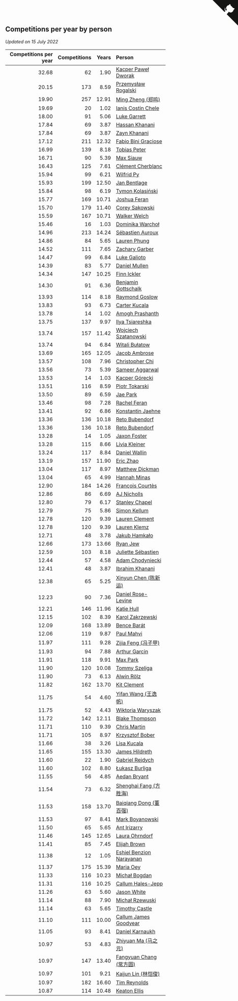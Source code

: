 ## Competitions per year by person

*Updated on 15 July 2022*

| Competitions per year | Competitions | Years | Person |
| ---: | ---: | ---: | :--- |
| 32.68 | 62 | 1.90 | [Kacper Paweł Dworak](https://www.worldcubeassociation.org/persons/2020DWOR01) |
| 20.15 | 173 | 8.59 | [Przemysław Rogalski](https://www.worldcubeassociation.org/persons/2013ROGA02) |
| 19.90 | 257 | 12.91 | [Ming Zheng (郑鸣)](https://www.worldcubeassociation.org/persons/2009ZHEN11) |
| 19.69 | 20 | 1.02 | [Ianis Costin Chele](https://www.worldcubeassociation.org/persons/2021CHEL01) |
| 18.00 | 91 | 5.06 | [Luke Garrett](https://www.worldcubeassociation.org/persons/2017GARR05) |
| 17.84 | 69 | 3.87 | [Hassan Khanani](https://www.worldcubeassociation.org/persons/2018KHAN26) |
| 17.84 | 69 | 3.87 | [Zayn Khanani](https://www.worldcubeassociation.org/persons/2018KHAN28) |
| 17.12 | 211 | 12.32 | [Fabio Bini Graciose](https://www.worldcubeassociation.org/persons/2010GRAC02) |
| 16.99 | 139 | 8.18 | [Tobias Peter](https://www.worldcubeassociation.org/persons/2014PETE03) |
| 16.71 | 90 | 5.39 | [Max Siauw](https://www.worldcubeassociation.org/persons/2017SIAU02) |
| 16.43 | 125 | 7.61 | [Clément Cherblanc](https://www.worldcubeassociation.org/persons/2014CHER05) |
| 15.94 | 99 | 6.21 | [Wilfrid Py](https://www.worldcubeassociation.org/persons/2016PYWI01) |
| 15.93 | 199 | 12.50 | [Jan Bentlage](https://www.worldcubeassociation.org/persons/2010BENT01) |
| 15.84 | 98 | 6.19 | [Tymon Kolasiński](https://www.worldcubeassociation.org/persons/2016KOLA02) |
| 15.77 | 169 | 10.71 | [Joshua Feran](https://www.worldcubeassociation.org/persons/2011FERA01) |
| 15.70 | 179 | 11.40 | [Corey Sakowski](https://www.worldcubeassociation.org/persons/2011SAKO01) |
| 15.59 | 167 | 10.71 | [Walker Welch](https://www.worldcubeassociation.org/persons/2011WELC01) |
| 15.46 | 16 | 1.03 | [Dominika Warchoł](https://www.worldcubeassociation.org/persons/2021WARC01) |
| 14.96 | 213 | 14.24 | [Sébastien Auroux](https://www.worldcubeassociation.org/persons/2008AURO01) |
| 14.86 | 84 | 5.65 | [Lauren Phung](https://www.worldcubeassociation.org/persons/2016PHUN02) |
| 14.52 | 111 | 7.65 | [Zachary Garber](https://www.worldcubeassociation.org/persons/2014GARB01) |
| 14.47 | 99 | 6.84 | [Luke Galioto](https://www.worldcubeassociation.org/persons/2015GALI02) |
| 14.39 | 83 | 5.77 | [Daniel Mullen](https://www.worldcubeassociation.org/persons/2016MULL04) |
| 14.34 | 147 | 10.25 | [Finn Ickler](https://www.worldcubeassociation.org/persons/2012ICKL01) |
| 14.30 | 91 | 6.36 | [Benjamin Gottschalk](https://www.worldcubeassociation.org/persons/2016GOTT01) |
| 13.93 | 114 | 8.18 | [Raymond Goslow](https://www.worldcubeassociation.org/persons/2014GOSL01) |
| 13.83 | 93 | 6.73 | [Carter Kucala](https://www.worldcubeassociation.org/persons/2015KUCA01) |
| 13.78 | 14 | 1.02 | [Amogh Prashanth](https://www.worldcubeassociation.org/persons/2021PRAS01) |
| 13.75 | 137 | 9.97 | [Ilya Tsiareshka](https://www.worldcubeassociation.org/persons/2012TERE01) |
| 13.74 | 157 | 11.42 | [Wojciech Szatanowski](https://www.worldcubeassociation.org/persons/2011SZAT01) |
| 13.74 | 94 | 6.84 | [Witali Bułatow](https://www.worldcubeassociation.org/persons/2015BUAT01) |
| 13.69 | 165 | 12.05 | [Jacob Ambrose](https://www.worldcubeassociation.org/persons/2010AMBR01) |
| 13.57 | 108 | 7.96 | [Christopher Chi](https://www.worldcubeassociation.org/persons/2014CHIC01) |
| 13.56 | 73 | 5.39 | [Sameer Aggarwal](https://www.worldcubeassociation.org/persons/2017AGGA01) |
| 13.53 | 14 | 1.03 | [Kacper Górecki](https://www.worldcubeassociation.org/persons/2021GORE01) |
| 13.51 | 116 | 8.59 | [Piotr Tokarski](https://www.worldcubeassociation.org/persons/2013TOKA01) |
| 13.50 | 89 | 6.59 | [Jae Park](https://www.worldcubeassociation.org/persons/2015PARK24) |
| 13.46 | 98 | 7.28 | [Rachel Feran](https://www.worldcubeassociation.org/persons/2015FERA01) |
| 13.41 | 92 | 6.86 | [Konstantin Jaehne](https://www.worldcubeassociation.org/persons/2015JAEH01) |
| 13.36 | 136 | 10.18 | [Reto Bubendorf](https://www.worldcubeassociation.org/persons/2012BUBE01) |
| 13.36 | 136 | 10.18 | [Reto Bubendorf](https://www.worldcubeassociation.org/persons/2012BUBE01) |
| 13.28 | 14 | 1.05 | [Jaxon Foster](https://www.worldcubeassociation.org/persons/2021FOST01) |
| 13.28 | 115 | 8.66 | [Livia Kleiner](https://www.worldcubeassociation.org/persons/2013KLEI03) |
| 13.24 | 117 | 8.84 | [Daniel Wallin](https://www.worldcubeassociation.org/persons/2013WALL03) |
| 13.19 | 157 | 11.90 | [Eric Zhao](https://www.worldcubeassociation.org/persons/2010ZHAO19) |
| 13.04 | 117 | 8.97 | [Matthew Dickman](https://www.worldcubeassociation.org/persons/2013DICK01) |
| 13.04 | 65 | 4.99 | [Hannah Minas](https://www.worldcubeassociation.org/persons/2017MINA04) |
| 12.90 | 184 | 14.26 | [François Courtès](https://www.worldcubeassociation.org/persons/2008COUR01) |
| 12.86 | 86 | 6.69 | [AJ Nicholls](https://www.worldcubeassociation.org/persons/2015NICH04) |
| 12.80 | 79 | 6.17 | [Stanley Chapel](https://www.worldcubeassociation.org/persons/2016CHAP04) |
| 12.79 | 75 | 5.86 | [Simon Kellum](https://www.worldcubeassociation.org/persons/2016KELL12) |
| 12.78 | 120 | 9.39 | [Lauren Clement](https://www.worldcubeassociation.org/persons/2013KLEM01) |
| 12.78 | 120 | 9.39 | [Lauren Klemz](https://www.worldcubeassociation.org/persons/2013KLEM01) |
| 12.71 | 48 | 3.78 | [Jakub Hamkało](https://www.worldcubeassociation.org/persons/2018HAMK01) |
| 12.66 | 173 | 13.66 | [Ryan Jew](https://www.worldcubeassociation.org/persons/2008JEWR01) |
| 12.59 | 103 | 8.18 | [Juliette Sébastien](https://www.worldcubeassociation.org/persons/2014SEBA01) |
| 12.44 | 57 | 4.58 | [Adam Chodyniecki](https://www.worldcubeassociation.org/persons/2017CHOD02) |
| 12.41 | 48 | 3.87 | [Ibrahim Khanani](https://www.worldcubeassociation.org/persons/2018KHAN27) |
| 12.38 | 65 | 5.25 | [Xinyun Chen (陈新运)](https://www.worldcubeassociation.org/persons/2017CHEN36) |
| 12.23 | 90 | 7.36 | [Daniel Rose-Levine](https://www.worldcubeassociation.org/persons/2015ROSE01) |
| 12.21 | 146 | 11.96 | [Katie Hull](https://www.worldcubeassociation.org/persons/2010HULL01) |
| 12.15 | 102 | 8.39 | [Karol Zakrzewski](https://www.worldcubeassociation.org/persons/2014ZAKR01) |
| 12.09 | 168 | 13.89 | [Bence Barát](https://www.worldcubeassociation.org/persons/2008BARA01) |
| 12.06 | 119 | 9.87 | [Paul Mahvi](https://www.worldcubeassociation.org/persons/2012MAHV01) |
| 11.97 | 111 | 9.28 | [Zijia Feng (冯子甲)](https://www.worldcubeassociation.org/persons/2013FENG02) |
| 11.93 | 94 | 7.88 | [Arthur Garcin](https://www.worldcubeassociation.org/persons/2014GARC27) |
| 11.91 | 118 | 9.91 | [Max Park](https://www.worldcubeassociation.org/persons/2012PARK03) |
| 11.90 | 120 | 10.08 | [Tommy Szeliga](https://www.worldcubeassociation.org/persons/2012SZEL01) |
| 11.90 | 73 | 6.13 | [Alwin Rölz](https://www.worldcubeassociation.org/persons/2016ROLZ01) |
| 11.82 | 162 | 13.70 | [Kit Clement](https://www.worldcubeassociation.org/persons/2008CLEM01) |
| 11.75 | 54 | 4.60 | [Yifan Wang (王逸帆)](https://www.worldcubeassociation.org/persons/2017WANY29) |
| 11.75 | 52 | 4.43 | [Wiktoria Waryszak](https://www.worldcubeassociation.org/persons/2018WARY01) |
| 11.72 | 142 | 12.11 | [Blake Thompson](https://www.worldcubeassociation.org/persons/2010THOM03) |
| 11.71 | 110 | 9.39 | [Chris Martin](https://www.worldcubeassociation.org/persons/2013MART03) |
| 11.71 | 105 | 8.97 | [Krzysztof Bober](https://www.worldcubeassociation.org/persons/2013BOBE01) |
| 11.66 | 38 | 3.26 | [Lisa Kucala](https://www.worldcubeassociation.org/persons/2019KUCA01) |
| 11.65 | 155 | 13.30 | [James Hildreth](https://www.worldcubeassociation.org/persons/2009HILD01) |
| 11.60 | 22 | 1.90 | [Gabriel Rejdych](https://www.worldcubeassociation.org/persons/2020REJD01) |
| 11.60 | 102 | 8.80 | [Łukasz Burliga](https://www.worldcubeassociation.org/persons/2013BURL01) |
| 11.55 | 56 | 4.85 | [Aedan Bryant](https://www.worldcubeassociation.org/persons/2017BRYA06) |
| 11.54 | 73 | 6.32 | [Shenghai Fang (方胜海)](https://www.worldcubeassociation.org/persons/2016FANG01) |
| 11.53 | 158 | 13.70 | [Baiqiang Dong (董百强)](https://www.worldcubeassociation.org/persons/2008DONG06) |
| 11.53 | 97 | 8.41 | [Mark Boyanowski](https://www.worldcubeassociation.org/persons/2014BOYA01) |
| 11.50 | 65 | 5.65 | [Ant Irizarry](https://www.worldcubeassociation.org/persons/2016IRIZ02) |
| 11.46 | 145 | 12.65 | [Laura Ohrndorf](https://www.worldcubeassociation.org/persons/2009OHRN01) |
| 11.41 | 85 | 7.45 | [Elijah Brown](https://www.worldcubeassociation.org/persons/2015BROW03) |
| 11.38 | 12 | 1.05 | [Eshiel Benzion Narayanan](https://www.worldcubeassociation.org/persons/2021NARA03) |
| 11.37 | 175 | 15.39 | [Maria Oey](https://www.worldcubeassociation.org/persons/2007OEYM01) |
| 11.33 | 116 | 10.23 | [Michał Bogdan](https://www.worldcubeassociation.org/persons/2012BOGD01) |
| 11.31 | 116 | 10.25 | [Callum Hales-Jepp](https://www.worldcubeassociation.org/persons/2012HALE01) |
| 11.26 | 63 | 5.60 | [Jason White](https://www.worldcubeassociation.org/persons/2016WHIT16) |
| 11.14 | 88 | 7.90 | [Michał Rzewuski](https://www.worldcubeassociation.org/persons/2014RZEW01) |
| 11.14 | 63 | 5.65 | [Timothy Castle](https://www.worldcubeassociation.org/persons/2016CAST48) |
| 11.10 | 111 | 10.00 | [Callum James Goodyear](https://www.worldcubeassociation.org/persons/2012GOOD02) |
| 11.05 | 93 | 8.41 | [Daniel Karnaukh](https://www.worldcubeassociation.org/persons/2014KARN02) |
| 10.97 | 53 | 4.83 | [Zhiyuan Ma (马之元)](https://www.worldcubeassociation.org/persons/2017MAZH04) |
| 10.97 | 147 | 13.40 | [Fangyuan Chang (常方圆)](https://www.worldcubeassociation.org/persons/2009CHAN04) |
| 10.97 | 101 | 9.21 | [Kaijun Lin (林恺俊)](https://www.worldcubeassociation.org/persons/2013LINK01) |
| 10.97 | 182 | 16.60 | [Tim Reynolds](https://www.worldcubeassociation.org/persons/2005REYN01) |
| 10.87 | 114 | 10.48 | [Keaton Ellis](https://www.worldcubeassociation.org/persons/2012ELLI01) |


<a href="https://github.com/JustinTimeCuber/wca_statistics" class="github-corner" aria-label="View source on Github"><svg width="80" height="80" viewBox="0 0 250 250" style="fill:#151513; color:#fff; position: absolute; top: 0; border: 0; right: 0;" aria-hidden="true"><path d="M0,0 L115,115 L130,115 L142,142 L250,250 L250,0 Z"></path><path d="M128.3,109.0 C113.8,99.7 119.0,89.6 119.0,89.6 C122.0,82.7 120.5,78.6 120.5,78.6 C119.2,72.0 123.4,76.3 123.4,76.3 C127.3,80.9 125.5,87.3 125.5,87.3 C122.9,97.6 130.6,101.9 134.4,103.2" fill="currentColor" style="transform-origin: 130px 106px;" class="octo-arm"></path><path d="M115.0,115.0 C114.9,115.1 118.7,116.5 119.8,115.4 L133.7,101.6 C136.9,99.2 139.9,98.4 142.2,98.6 C133.8,88.0 127.5,74.4 143.8,58.0 C148.5,53.4 154.0,51.2 159.7,51.0 C160.3,49.4 163.2,43.6 171.4,40.1 C171.4,40.1 176.1,42.5 178.8,56.2 C183.1,58.6 187.2,61.8 190.9,65.4 C194.5,69.0 197.7,73.2 200.1,77.6 C213.8,80.2 216.3,84.9 216.3,84.9 C212.7,93.1 206.9,96.0 205.4,96.6 C205.1,102.4 203.0,107.8 198.3,112.5 C181.9,128.9 168.3,122.5 157.7,114.1 C157.9,116.9 156.7,120.9 152.7,124.9 L141.0,136.5 C139.8,137.7 141.6,141.9 141.8,141.8 Z" fill="currentColor" class="octo-body"></path></svg></a><style>.github-corner:hover .octo-arm{animation:octocat-wave 560ms ease-in-out}@keyframes octocat-wave{0%,100%{transform:rotate(0)}20%,60%{transform:rotate(-25deg)}40%,80%{transform:rotate(10deg)}}@media (max-width:500px){.github-corner:hover .octo-arm{animation:none}.github-corner .octo-arm{animation:octocat-wave 560ms ease-in-out}}</style>
